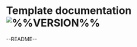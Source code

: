 # Template documentation ![%%VERSION%%](https://img.shields.io/badge/VERSION-2e303e?style=for-the-badge)

--README--
